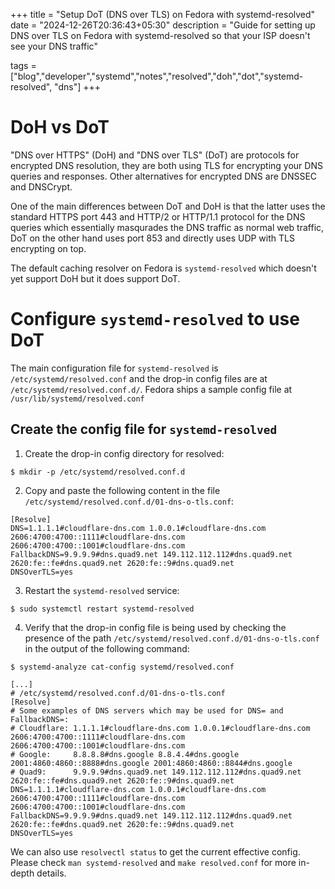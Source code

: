 +++
title = "Setup DoT (DNS over TLS) on Fedora with systemd-resolved"
date = "2024-12-26T20:36:43+05:30"
description = "Guide for setting up DNS over TLS on Fedora with systemd-resolved so that your ISP doesn't see your DNS traffic"

tags = ["blog","developer","systemd","notes","resolved","doh","dot","systemd-resolved", "dns"]
+++

# DoH vs DoT

"DNS over HTTPS" (DoH) and "DNS over TLS" (DoT) are protocols for encrypted DNS resolution, they are both using TLS for encrypting your DNS queries and responses.
Other alternatives for encrypted DNS are DNSSEC and DNSCrypt.

One of the main differences between DoT and DoH is that the latter uses the standard HTTPS port 443 and HTTP/2 or HTTP/1.1 protocol for the DNS queries
which essentially masqurades the DNS traffic as normal web traffic, DoT on the other hand uses port 853 and directly uses UDP with TLS encrypting on top.

The default caching resolver on Fedora is `systemd-resolved` which doesn't yet support DoH but it does support DoT.

# Configure `systemd-resolved` to use DoT

The main configuration file for `systemd-resolved` is `/etc/systemd/resolved.conf` and the drop-in config files are at `/etc/systemd/resolved.conf.d/`. Fedora ships a sample config file
at `/usr/lib/systemd/resolved.conf`

## Create the config file for `systemd-resolved`

1. Create the drop-in config directory for resolved:
```
$ mkdir -p /etc/systemd/resolved.conf.d
```
2. Copy and paste the following content in the file `/etc/systemd/resolved.conf.d/01-dns-o-tls.conf`:

```
[Resolve]
DNS=1.1.1.1#cloudflare-dns.com 1.0.0.1#cloudflare-dns.com 2606:4700:4700::1111#cloudflare-dns.com 2606:4700:4700::1001#cloudflare-dns.com
FallbackDNS=9.9.9.9#dns.quad9.net 149.112.112.112#dns.quad9.net 2620:fe::fe#dns.quad9.net 2620:fe::9#dns.quad9.net
DNSOverTLS=yes
```
3. Restart the `systemd-resolved` service:

```
$ sudo systemctl restart systemd-resolved
```
4. Verify that the drop-in config file is being used by checking the presence of the path `/etc/systemd/resolved.conf.d/01-dns-o-tls.conf` in the output of the following command:

```
$ systemd-analyze cat-config systemd/resolved.conf

[...]
# /etc/systemd/resolved.conf.d/01-dns-o-tls.conf
[Resolve]
# Some examples of DNS servers which may be used for DNS= and FallbackDNS=:
# Cloudflare: 1.1.1.1#cloudflare-dns.com 1.0.0.1#cloudflare-dns.com 2606:4700:4700::1111#cloudflare-dns.com 2606:4700:4700::1001#cloudflare-dns.com
# Google:     8.8.8.8#dns.google 8.8.4.4#dns.google 2001:4860:4860::8888#dns.google 2001:4860:4860::8844#dns.google
# Quad9:      9.9.9.9#dns.quad9.net 149.112.112.112#dns.quad9.net 2620:fe::fe#dns.quad9.net 2620:fe::9#dns.quad9.net
DNS=1.1.1.1#cloudflare-dns.com 1.0.0.1#cloudflare-dns.com 2606:4700:4700::1111#cloudflare-dns.com 2606:4700:4700::1001#cloudflare-dns.com
FallbackDNS=9.9.9.9#dns.quad9.net 149.112.112.112#dns.quad9.net 2620:fe::fe#dns.quad9.net 2620:fe::9#dns.quad9.net
DNSOverTLS=yes

```
We can also use `resolvectl status` to get the current effective config. Please check `man systemd-resolved` and `make resolved.conf` for more in-depth details.
